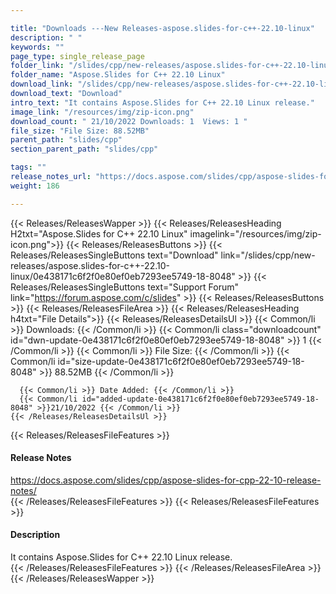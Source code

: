 ```yaml
---

title: "Downloads ---New Releases-aspose.slides-for-c++-22.10-linux"
description: " "
keywords: ""
page_type: single_release_page
folder_link: "/slides/cpp/new-releases/aspose.slides-for-c++-22.10-linux/"
folder_name: "Aspose.Slides for C++ 22.10 Linux"
download_link: "/slides/cpp/new-releases/aspose.slides-for-c++-22.10-linux/0e438171c6f2f0e80ef0eb7293ee5749-18-8048"
download_text: "Download"
intro_text: "It contains Aspose.Slides for C++ 22.10 Linux release."
image_link: "/resources/img/zip-icon.png"
download_count: " 21/10/2022 Downloads: 1  Views: 1 "
file_size: "File Size: 88.52MB"
parent_path: "slides/cpp"
section_parent_path: "slides/cpp"

tags: ""
release_notes_url: "https://docs.aspose.com/slides/cpp/aspose-slides-for-cpp-22-10-release-notes/"
weight: 186

---
```


{{< Releases/ReleasesWapper >}}
  {{< Releases/ReleasesHeading H2txt="Aspose.Slides for C++ 22.10 Linux" imagelink="/resources/img/zip-icon.png">}}
  {{< Releases/ReleasesButtons >}}
    {{< Releases/ReleasesSingleButtons text="Download" link="/slides/cpp/new-releases/aspose.slides-for-c++-22.10-linux/0e438171c6f2f0e80ef0eb7293ee5749-18-8048" >}}
    {{< Releases/ReleasesSingleButtons text="Support Forum" link="https://forum.aspose.com/c/slides" >}}
  {{< Releases/ReleasesButtons >}}
  {{< Releases/ReleasesFileArea >}}
    {{< Releases/ReleasesHeading h4txt="File Details">}}
    {{< Releases/ReleasesDetailsUl >}}
      {{< Common/li >}} Downloads: {{< /Common/li >}}
      {{< Common/li class="downloadcount" id="dwn-update-0e438171c6f2f0e80ef0eb7293ee5749-18-8048" >}} 1 {{< /Common/li >}}
      {{< Common/li >}} File Size: {{< /Common/li >}}
      {{< Common/li id="size-update-0e438171c6f2f0e80ef0eb7293ee5749-18-8048" >}} 88.52MB {{< /Common/li >}}

      {{< Common/li >}} Date Added: {{< /Common/li >}}
      {{< Common/li id="added-update-0e438171c6f2f0e80ef0eb7293ee5749-18-8048" >}}21/10/2022 {{< /Common/li >}}
    {{< /Releases/ReleasesDetailsUl >}}

  {{< Releases/ReleasesFileFeatures >}}
      <h4>Release Notes</h4><div><a href='https://docs.aspose.com/slides/cpp/aspose-slides-for-cpp-22-10-release-notes/'>https://docs.aspose.com/slides/cpp/aspose-slides-for-cpp-22-10-release-notes/</a></div>
  {{< /Releases/ReleasesFileFeatures >}}
  {{< Releases/ReleasesFileFeatures >}}
      <h4>Description</h4><div class="HTMLDescription">It contains Aspose.Slides for C++ 22.10 Linux release.</div>
  {{< /Releases/ReleasesFileFeatures >}}
 {{< /Releases/ReleasesFileArea >}}
{{< /Releases/ReleasesWapper >}}


